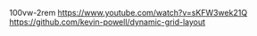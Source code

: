 100vw-2rem
https://www.youtube.com/watch?v=sKFW3wek21Q
https://github.com/kevin-powell/dynamic-grid-layout
